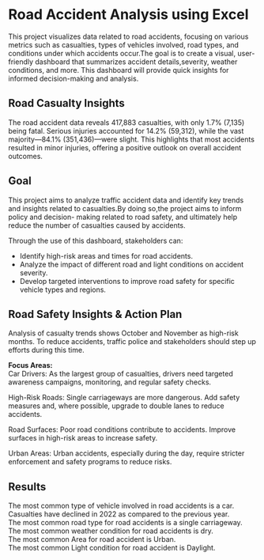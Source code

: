 # Road Accident Analysis using Excel
   This project visualizes data related to road accidents, focusing on various metrics such as casualties, types of vehicles 
   involved, road types, and conditions under which accidents occur.The goal is to create a visual, user-friendly dashboard 
   that summarizes accident details,severity, weather conditions, and more. This dashboard will provide quick insights for 
   informed decision-making and analysis.

## Road Casualty Insights
   The road accident data reveals 417,883 casualties, with only 1.7% (7,135) being fatal. Serious injuries accounted for        14.2% (59,312), while the vast majority—84.1% (351,436)—were slight. This highlights that most accidents resulted in 
   minor injuries, offering a positive outlook on overall accident outcomes.



## Goal
   This project aims to analyze traffic accident data and identify key trends and insights related to casualties.By doing so,the project aims to inform policy and decision- 
   making related to road safety, and ultimately help reduce the number of casualties caused by accidents.</br>
   
   Through the use of this dashboard, stakeholders can:</br>
   - Identify high-risk areas and times for road accidents.</br>
   - Analyze the impact of different road and light conditions on accident severity.</br>
   - Develop targeted interventions to improve road safety for specific vehicle types and regions.

## Road Safety Insights & Action Plan
Analysis of casualty trends shows October and November as high-risk months. To reduce accidents, traffic police and stakeholders should step up efforts during this time.

**Focus Areas:** </br>
Car Drivers: As the largest group of casualties, drivers need targeted awareness campaigns, monitoring, and regular safety checks.

High-Risk Roads: Single carriageways are more dangerous. Add safety measures and, where possible, upgrade to double lanes to reduce accidents.

Road Surfaces: Poor road conditions contribute to accidents. Improve surfaces in high-risk areas to increase safety.

Urban Areas: Urban accidents, especially during the day, require stricter enforcement and safety programs to reduce risks.

## Results
   The most common type of vehicle involved in road accidents is a car.</br>
   Casualties have declined in 2022 as compared to the previous year.</br>
   The most common road type for road accidents is a single carriageway.</br>
   The most common weather condition for road accidents is dry.</br>
   The most common Area for road accident is Urban.</br>
   The most common Light condition for road accident is Daylight.
